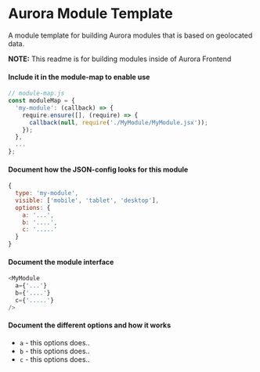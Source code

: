 Aurora Module Template
======================

A module template for building Aurora modules that is based on geolocated data.

__NOTE:__
This readme is for building modules inside of Aurora Frontend

#### Include it in the module-map to enable use

```js
// module-map.js
const moduleMap = {
  'my-module': (callback) => {
    require.ensure([], (require) => {
      callback(null, require('./MyModule/MyModule.jsx'));
    });
  },
  ...
};
```

#### Document how the JSON-config looks for this module

```js
{
  type: 'my-module',
  visible: ['mobile', 'tablet', 'desktop'],
  options: {
    a: '...',
    b: '....',
    c: '.....'
  }
}
```

#### Document the module interface

```js
<MyModule
  a={'...'}
  b={'....'}
  c={'.....'}
/>
```

#### Document the different options and how it works

- `a` - this options does..
- `b` - this options does..
- `c` - this options does..
